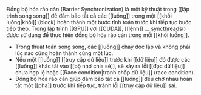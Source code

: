Đồng bộ hóa rào cản (Barrier Synchronization) là một kỹ thuật trong [[lập trình song song]] để đảm bảo tất cả các [[luồng]] trong một [[khối luồng|khối]] (block) hoàn thành một bước tính toán trước khi tiếp tục bước tiếp theo.
Trong lập trình [[GPU]] với [[CUDA]], [[lệnh]] __ syncthreads() được sử dụng để thực hiện đồng bộ hóa rào cản trong mỗi [[khối luồng]].
- Trong thuật toán song song, các [[luồng]] chạy độc lập và không phải lúc nào cũng hoàn thành cùng một lúc.
- Nếu một [[luồng]] [[truy cập dữ liệu]] trước khi [[dữ liệu]] đó được các [[luồng]] khác tải vào [[bộ nhớ chia sẻ]], sẽ xảy ra lỗi [[đọc dữ liệu]] chưa hợp lệ hoặc [[Race condition|tranh chấp dữ liệu]] (race condition).
- Đồng bộ hóa rào cản giúp đảm bảo tất cả [[luồng]] đều chờ nhau hoàn tất một [[pha]] trước khi tiếp tục, tránh lỗi [[truy cập dữ liệu]] sai.